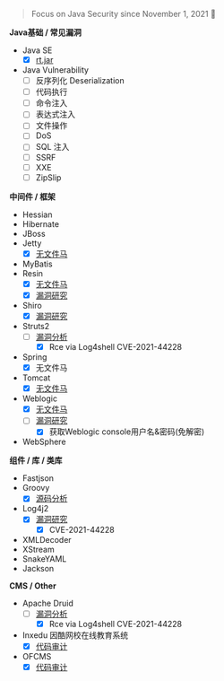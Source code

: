 > Focus on Java Security since November 1, 2021 👣


**Java基础 / 常见漏洞**
- Java SE 
    - [x] [rt.jar](https://github.com/pen4uin/JavaSec/blob/main/basic-knowledge/javase/rt.jar/rt.md)
- Java Vulnerability
    - [ ] 反序列化 Deserialization
    - [ ] 代码执行
    - [ ] 命令注入
    - [ ] 表达式注入
    - [ ] 文件操作
    - [ ] DoS
    - [ ] SQL 注入
    - [ ] SSRF
    - [ ] XXE
    - [ ] ZipSlip

**中间件 / 框架**
- Hessian
- Hibernate
- JBoss
- Jetty
    - [x] [无文件马](https://github.com/pen4uin/JavaSec/blob/main/advanced-knowledge/jetty/fileless-shell.md)  
- MyBatis
- Resin
    - [x] [无文件马](https://github.com/pen4uin/JavaSec/blob/main/advanced-knowledge/resin/fileless-shell.md)
    - [x] [漏洞研究](https://github.com/pen4uin/JavaSec/blob/main/advanced-knowledge/resin/vulnerability-research.md)
- Shiro
    - [x] [漏洞研究](https://github.com/pen4uin/JavaSec/blob/main/advanced-knowledge/shiro/vulnerability-research.md)
- Struts2
    - [ ] [漏洞分析](https://github.com/pen4uin/JavaSec/blob/main/advanced-knowledge/struts2/vulnerability-research.md)
        - [x] Rce via Log4shell CVE-2021-44228
- Spring 
    - [x] 无文件马
- Tomcat 
    - [x] [无文件马](https://github.com/pen4uin/JavaSec/blob/main/advanced-knowledge/tomcat/fileless-shell.md)
- Weblogic
    - [x] [无文件马](https://github.com/pen4uin/JavaSec/blob/main/advanced-knowledge/weblogic/fileless-shell.md)
    - [ ] [漏洞研究](https://github.com/pen4uin/JavaSec/blob/main/advanced-knowledge/weblogic/vulnerability-research.md)
        - [x] 获取Weblogic console用户名&密码(免解密)
- WebSphere

**组件 / 库 / 类库**
- Fastjson
- Groovy
    - [x] [源码分析](https://github.com/pen4uin/JavaSec/blob/main/advanced-knowledge/groovy/source-analysis.md)
- Log4j2
    - [x] [漏洞研究](https://github.com/pen4uin/JavaSec/blob/main/advanced-knowledge/log4j2/vulnerability-research.md)
        - [x] CVE-2021-44228
- XMLDecoder
- XStream
- SnakeYAML
- Jackson

**CMS / Other**
- Apache Druid
    - [ ] [漏洞分析](https://github.com/pen4uin/JavaSec/blob/main/advanced-knowledge/apache%20druid/vulnerability-research.md)
        - [x] Rce via Log4shell CVE-2021-44228
- Inxedu 因酷网校在线教育系统
    - [x] [代码审计](https://github.com/pen4uin/JavaSec/blob/main/advanced-knowledge/inxedu/2021_08_05_Inxedu.pdf)
- OFCMS
    - [x] [代码审计](https://github.com/pen4uin/JavaSec/blob/main/advanced-knowledge/ofcms/vulnerability-research.md)
